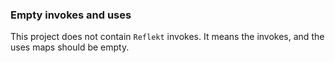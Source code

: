 ### Empty invokes and uses

This project does not contain `Reflekt` invokes. It means the invokes, and the uses 
maps should be empty.
